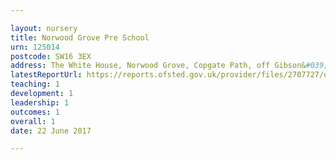 ```yaml
---

layout: nursery
title: Norwood Grove Pre School
urn: 125014
postcode: SW16 3EX
address: The White House, Norwood Grove, Copgate Path, off Gibson&#039;s Hill, London, SW16 3EX
latestReportUrl: https://reports.ofsted.gov.uk/provider/files/2707727/urn/125014.pdf
teaching: 1
development: 1
leadership: 1
outcomes: 1
overall: 1
date: 22 June 2017

---
```

